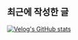 ## 최근에 작성한 글
[![Velog's GitHub stats](https://velog-readme-stats.vercel.app/api?name=yoondengo)](https://velog-readme-stats.vercel.app/api/redirect?name=yoondengo)
